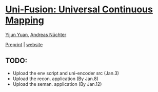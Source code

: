 # [Uni-Fusion: Universal Continuous Mapping](https://jarrome.github.io/Uni-Fusion/)

[Yijun Yuan](https://jarrome.github.io/), [Andreas Nüchter]([https://www.informatik.uni-wuerzburg.de/space/mitarbeiter/nuechter/](https://www.informatik.uni-wuerzburg.de/robotics/team/nuechter/))

[Preprint]([http://arxiv.org/abs/2305.00282](https://arxiv.org/abs/2303.12678)) |  [website](https://jarrome.github.io/Uni-Fusion/)


## TODO:
* Upload the env script and uni-encoder src (Jan.3)
* Upload the recon. application (By Jan.8)
* Upload the seman. application (By Jan.12)
